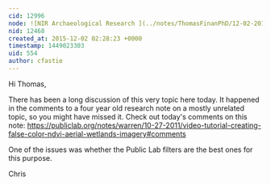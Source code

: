 ```yaml
---
cid: 12996
node: ![NIR Archaeological Research ](../notes/ThomasFinanPhD/12-02-2015/nir-archaeological-research)
nid: 12468
created_at: 2015-12-02 02:28:23 +0000
timestamp: 1449023303
uid: 554
author: cfastie
---
```


Hi Thomas,

There has been a long discussion of this very topic here today. It happened in the comments to a four year old research note on a mostly unrelated topic, so you might have missed it. Check out today's comments on this note: https://publiclab.org/notes/warren/10-27-2011/video-tutorial-creating-false-color-ndvi-aerial-wetlands-imagery#comments

One of the issues was whether the Public Lab filters are the best ones for this purpose.

Chris